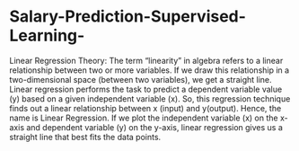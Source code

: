 # Salary-Prediction-Supervised-Learning-
Linear Regression Theory:
The term “linearity” in algebra refers to a linear relationship between two or more variables. If we draw this relationship in a two-dimensional space (between two variables), we get a straight line.
Linear regression performs the task to predict a dependent variable value (y) based on a given independent variable (x). So, this regression technique finds out a linear relationship between x (input) and y(output). Hence, the name is Linear Regression. If we plot the independent variable (x) on the x-axis and dependent variable (y) on the y-axis, linear regression gives us a straight line that best fits the data points.
